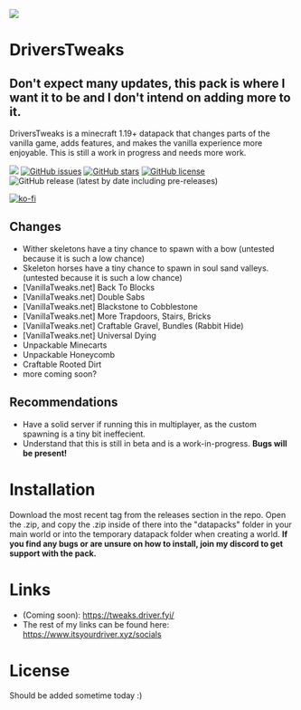 ![](https://faq.driver.fyi/Screenshot_202022-07-23_201732302.png)

# DriversTweaks
## Don't expect many updates, this pack is where I want it to be and I don't intend on adding more to it.
DriversTweaks is a minecraft 1.19+ datapack that changes parts of the vanilla game, adds features, and makes the vanilla experience more enjoyable. This is still a work in progress and needs more work.


[![](https://img.shields.io/discord/787809185391575060.svg?label=&logo=discord&logoColor=ffffff&color=7389D8&labelColor=6A7EC2)](https://discord.gg/zKZsaXrmpV) [![GitHub issues](https://img.shields.io/github/issues/Itsyourdriver/DriversTweaks)](https://github.com/Itsyourdriver/DriversTweaks/issues) [![GitHub stars](https://img.shields.io/github/stars/Itsyourdriver/DriversTweaks)](https://github.com/Itsyourdriver/DriversTweaks/stargazers) [![GitHub license](https://img.shields.io/github/license/Itsyourdriver/DriversTweaks)](https://github.com/Itsyourdriver/DriversTweaks) ![GitHub release (latest by date including pre-releases)](https://img.shields.io/github/downloads-pre/Itsyourdriver/DriversTweaks/v1.0.2-alpha/total?label=Pre-Release%20Downloads)

[![ko-fi](https://ko-fi.com/img/githubbutton_sm.svg)](https://ko-fi.com/R6R3D2DU1)


## Changes

- Wither skeletons have a tiny chance to spawn with a bow (untested because it is such a low chance)
- Skeleton horses have a tiny chance to spawn in soul sand valleys. (untested because it is such a low chance)
- [VanillaTweaks.net] Back To Blocks
- [VanillaTweaks.net] Double Sabs
- [VanillaTweaks.net] Blackstone to Cobblestone
- [VanillaTweaks.net] More Trapdoors, Stairs, Bricks
- [VanillaTweaks.net] Craftable Gravel, Bundles (Rabbit Hide)
- [VanillaTweaks.net] Universal Dying
- Unpackable Minecarts
- Unpackable Honeycomb
- Craftable Rooted Dirt
- more coming soon?



## Recommendations
- Have a solid server if running this in multiplayer, as the custom spawning is a tiny bit ineffecient.
- Understand that this is still in beta and is a work-in-progress. **Bugs will be present!**



# Installation 

Download the most recent tag from the releases section in the repo.
Open the .zip, and copy the .zip inside of there into the "datapacks" folder in your main world or into the temporary datapack folder when creating a world.
**If you find any bugs or are unsure on how to install, join my discord to get support with the pack.**




# Links
- (Coming soon): https://tweaks.driver.fyi/
- The rest of my links can be found here: https://www.itsyourdriver.xyz/socials


# License
Should be added sometime today :)
